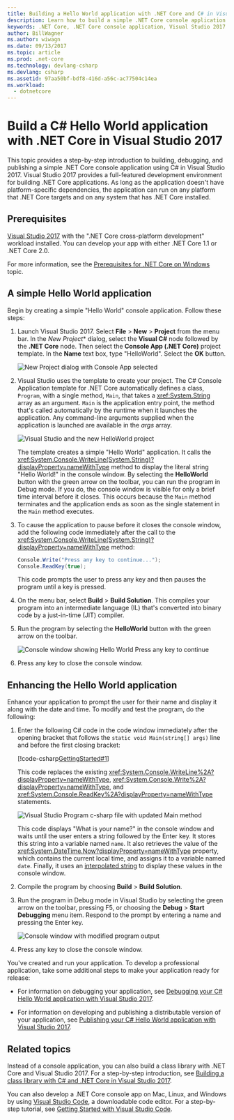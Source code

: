 ```yaml
---
title: Building a Hello World application with .NET Core and C# in Visual Studio 2017
description: Learn how to build a simple .NET Core console application with C# using Visual Studio 2017.
keywords: .NET Core, .NET Core console application, Visual Studio 2017
author: BillWagner
ms.author: wiwagn
ms.date: 09/13/2017
ms.topic: article
ms.prod: .net-core
ms.technology: devlang-csharp
ms.devlang: csharp
ms.assetid: 97aa50bf-bdf8-416d-a56c-ac77504c14ea
ms.workload: 
  - dotnetcore
---
```


# Build a C# Hello World application with .NET Core in Visual Studio 2017

This topic provides a step-by-step introduction to building, debugging, and publishing a simple .NET Core console application using C# in Visual Studio 2017. Visual Studio 2017 provides a full-featured development environment for building .NET Core applications. As long as the application doesn't have platform-specific dependencies, the application can run on any platform that .NET Core targets and on any system that has .NET Core installed.

## Prerequisites

[Visual Studio 2017](https://aka.ms/vsdownload?utm_source=mscom&utm_campaign=msdocs) with the ".NET Core cross-platform development" workload installed. You can develop your app with either .NET Core 1.1 or .NET Core 2.0.

For more information, see the [Prerequisites for .NET Core on Windows](../../core/windows-prerequisites.md) topic.

## A simple Hello World application

Begin by creating a simple "Hello World" console application. Follow these steps:

1. Launch Visual Studio 2017. Select **File** > **New** > **Project** from the menu bar. In the *New Project** dialog, select the **Visual C#** node followed by the **.NET Core** node. Then select the **Console App (.NET Core)** project template. In the **Name** text box, type "HelloWorld". Select the **OK** button.

   ![New Project dialog with Console App selected](./media/with-visual-studio/newproject.png)
   
1. Visual Studio uses the template to create your project. The C# Console Application template for .NET Core automatically defines a class, `Program`, with a single method, `Main`, that takes a <xref:System.String> array as an argument. `Main` is the application entry point, the method that's called automatically by the runtime when it launches the application. Any command-line arguments supplied when the application is launched are available in the *args* array.

   ![Visual Studio and the new HelloWorld project](./media/with-visual-studio/devenv.png)

   The template creates a simple "Hello World" application. It calls the <xref:System.Console.WriteLine(System.String)?displayProperty=nameWithType> method to display the literal string "Hello World!" in the console window. By selecting the **HelloWorld** button with the green arrow on the toolbar, you can run the program in Debug mode. If you do, the console window is visible for only a brief time interval before it closes. This occurs because the `Main` method terminates and the application ends as soon as the single statement in the `Main` method executes.

1. To cause the application to pause before it closes the console window, add the following code immediately after the call to the <xref:System.Console.WriteLine(System.String)?displayProperty=nameWithType> method:

   ```csharp
   Console.Write("Press any key to continue...");
   Console.ReadKey(true);
   ```
   This code prompts the user to press any key and then pauses the program until a key is pressed.

1. On the menu bar, select **Build** > **Build Solution**. This compiles your program into an intermediate language (IL) that's converted into binary code by a just-in-time (JIT) compiler.

1. Run the program by selecting the **HelloWorld** button with the green arrow on the toolbar.

   ![Console window showing Hello World Press any key to continue](./media/with-visual-studio/helloworld1.png)

1. Press any key to close the console window.

## Enhancing the Hello World application

Enhance your application to prompt the user for their name and display it along with the date and time. To modify and test the program, do the following:

1. Enter the following C# code in the code window immediately after the opening bracket that follows the `static void Main(string[] args)` line and before the first closing bracket:

   [!code-csharp[GettingStarted#1](../../../samples/snippets/csharp/getting_started/with_visual_studio/helloworld.cs#1)]

   This code replaces the existing <xref:System.Console.WriteLine%2A?displayProperty=nameWithType>, <xref:System.Console.Write%2A?displayProperty=nameWithType>, and <xref:System.Console.ReadKey%2A?displayProperty=nameWithType> statements.

   ![Visual Studio Program c-sharp file with updated Main method](./media/with-visual-studio/codewindow.png)

   This code displays "What is your name?" in the console window and waits until the user enters a string followed by the Enter key. It stores this string into a variable named `name`. It also retrieves the value of the <xref:System.DateTime.Now?displayProperty=nameWithType> property, which contains the current local time, and assigns it to a variable named `date`. Finally, it uses an [interpolated string](../../csharp/language-reference/tokens/interpolated.md) to display these values in the console window.

1. Compile the program by choosing **Build** > **Build Solution**.

1. Run the program in Debug mode in Visual Studio by selecting the green arrow on the toolbar, pressing F5, or choosing the **Debug** > **Start Debugging** menu item. Respond to the prompt by entering a name and pressing the Enter key.

   ![Console window with modified program output](./media/with-visual-studio/helloworld2.png)

1. Press any key to close the console window.

You've created and run your application. To develop a professional application, take some additional steps to make your application ready for release:

- For information on debugging your application, see [Debugging your C# Hello World application with Visual Studio 2017](debugging-with-visual-studio.md).

- For information on developing and publishing a distributable version of your application, see [Publishing your C# Hello World application with Visual Studio 2017](publishing-with-visual-studio.md).

## Related topics

Instead of a console application, you can also build a class library with .NET Core and Visual Studio 2017. For a step-by-step introduction, see [Building a class library with C# and .NET Core in Visual Studio 2017](library-with-visual-studio.md).

You can also develop a .NET Core console app on Mac, Linux, and Windows by using [Visual Studio Code](https://code.visualstudio.com/), a downloadable code editor. For a step-by-step tutorial, see [Getting Started with Visual Studio Code](with-visual-studio-code.md).
